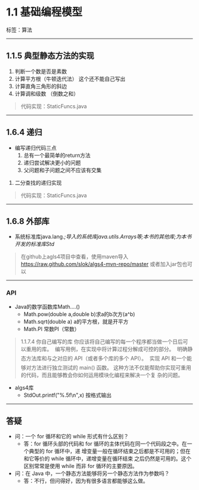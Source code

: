 # 1.1 基础编程模型

标签：算法

---

## 1.1.5 典型静态方法的实现 

1. 判断一个数是否是素数
2. 计算平方根（牛顿迭代法） 这个还不能自己写出
3. 计算直角三角形的斜边 
4. 计算调和级数 （倒数之和）

> 代码实现：StaticFuncs.java

---

## 1.6.4 递归

- 编写递归代码三点
	1. 总有一个最简单的return方法
	2. 递归尝试解决更小的问题
	3. 父问题和子问题之间不应该有交集
1. 二分查找的递归实现

> 代码实现：StaticFuncs.java

---

## 1.6.8 外部库

- 系统标准库java.lang.*;导入的系统库java.utils.Arrays等;本书的其他库;为本书开发的标准库Std*

> 在github上agls4项目中查看，使用maven导入
https://raw.github.com/slok/algs4-mvn-repo/master
> 或者加入jar包也可以

---

### API

- Java的数学函数库Math....()
	- Math.pow(double a,double b)求a的b次方(a^b)
	- Math.sqrt(double a) a的平方根，就是开平方
	- Math.PI 常数PI（常数）

> 1.1.7.4 你自己编写的库 你应该将自己编写的每一个程序都当做一个日后可以重用的库。  编写用例，在实现中将计算过程分解成可控的部分。  明确静态方法库和与之对应的 API（或者多个库的多个 API）。  实现 API 和一个能够对方法进行独立测试的 main() 函数。 这种方法不仅能帮助你实现可重用的代码，而且能够教会你如何运用模块化编程来解决一个复 杂的问题。

- algs4库
	- StdOut.printf("%.5f\n",x) 按格式输出

---

## 答疑

- 问：一个 for 循环和它的 while 形式有什么区别？
	- 答：for 循环头部的代码和 for 循环的主体代码在同一个代码段之中。在一个典型的 for 循环中，递 增变量一般在循环结束之后都是不可用的；但在和它等价的 while 循环中，递增变量在循环结束 之后仍然是可用的。这个区别常常是使用 while 而非 for 循环的主要原因。 
- 问：在 Java 中，一个静态方法能够将另一个静态方法作为参数吗？ 
	- 答：不行，但问得好，因为有很多语言都能够这么做。


